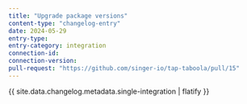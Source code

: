 ```yaml
---
title: "Upgrade package versions"
content-type: "changelog-entry"
date: 2024-05-29
entry-type: 
entry-category: integration
connection-id: 
connection-version: 
pull-request: "https://github.com/singer-io/tap-taboola/pull/15"
---
```

{{ site.data.changelog.metadata.single-integration | flatify }}